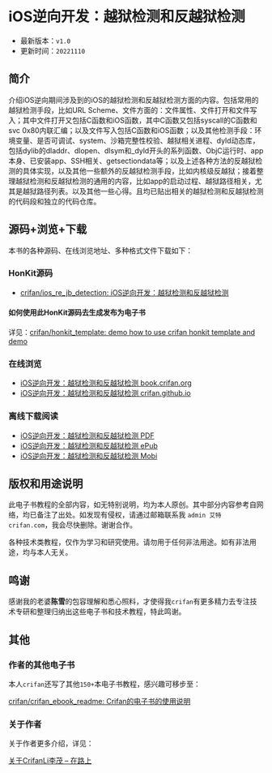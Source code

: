 # iOS逆向开发：越狱检测和反越狱检测

* 最新版本：`v1.0`
* 更新时间：`20221110`

## 简介

介绍iOS逆向期间涉及到的iOS的越狱检测和反越狱检测方面的内容。包括常用的越狱检测手段，比如URL Scheme、文件方面的：文件属性、文件打开和文件写入；其中文件打开又包括C函数和iOS函数，其中C函数又包括syscall的C函数和svc 0x80内联汇编；以及文件写入包括C函数和iOS函数；以及其他检测手段：环境变量、是否可调试、system、沙箱完整性校验、越狱相关进程、dyld动态库，包括dylib的dladdr、dlopen、dlsym和_dyld开头的系列函数、ObjC运行时、app本身、已安装app、SSH相关、getsectiondata等；以及上述各种方法的反越狱检测的具体实现，以及其他一些额外的反越狱检测手段，比如内核级反越狱；接着整理越狱检测和反越狱检测的通用的内容，比如app的启动过程、越狱路径相关，尤其是越狱路径列表。以及其他一些心得。且均已贴出相关的越狱检测和反越狱检测的代码段和独立的代码仓库。

## 源码+浏览+下载

本书的各种源码、在线浏览地址、多种格式文件下载如下：

### HonKit源码

* [crifan/ios_re_jb_detection: iOS逆向开发：越狱检测和反越狱检测](https://github.com/crifan/ios_re_jb_detection)

#### 如何使用此HonKit源码去生成发布为电子书

详见：[crifan/honkit_template: demo how to use crifan honkit template and demo](https://github.com/crifan/honkit_template)

### 在线浏览

* [iOS逆向开发：越狱检测和反越狱检测 book.crifan.org](https://book.crifan.org/books/ios_re_jb_detection/website/)
* [iOS逆向开发：越狱检测和反越狱检测 crifan.github.io](https://crifan.github.io/ios_re_jb_detection/website/)

### 离线下载阅读

* [iOS逆向开发：越狱检测和反越狱检测 PDF](https://book.crifan.org/books/ios_re_jb_detection/pdf/ios_re_jb_detection.pdf)
* [iOS逆向开发：越狱检测和反越狱检测 ePub](https://book.crifan.org/books/ios_re_jb_detection/epub/ios_re_jb_detection.epub)
* [iOS逆向开发：越狱检测和反越狱检测 Mobi](https://book.crifan.org/books/ios_re_jb_detection/mobi/ios_re_jb_detection.mobi)

## 版权和用途说明

此电子书教程的全部内容，如无特别说明，均为本人原创。其中部分内容参考自网络，均已备注了出处。如发现有侵权，请通过邮箱联系我 `admin 艾特 crifan.com`，我会尽快删除。谢谢合作。

各种技术类教程，仅作为学习和研究使用。请勿用于任何非法用途。如有非法用途，均与本人无关。

## 鸣谢

感谢我的老婆**陈雪**的包容理解和悉心照料，才使得我`crifan`有更多精力去专注技术专研和整理归纳出这些电子书和技术教程，特此鸣谢。

## 其他

### 作者的其他电子书

本人`crifan`还写了其他`150+`本电子书教程，感兴趣可移步至：

[crifan/crifan_ebook_readme: Crifan的电子书的使用说明](https://github.com/crifan/crifan_ebook_readme)

### 关于作者

关于作者更多介绍，详见：

[关于CrifanLi李茂 – 在路上](https://www.crifan.org/about/)
